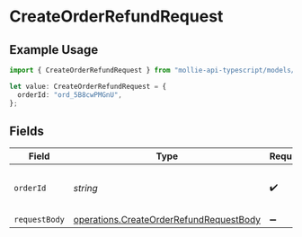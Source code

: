 # CreateOrderRefundRequest

## Example Usage

```typescript
import { CreateOrderRefundRequest } from "mollie-api-typescript/models/operations";

let value: CreateOrderRefundRequest = {
  orderId: "ord_5B8cwPMGnU",
};
```

## Fields

| Field                                                                                              | Type                                                                                               | Required                                                                                           | Description                                                                                        | Example                                                                                            |
| -------------------------------------------------------------------------------------------------- | -------------------------------------------------------------------------------------------------- | -------------------------------------------------------------------------------------------------- | -------------------------------------------------------------------------------------------------- | -------------------------------------------------------------------------------------------------- |
| `orderId`                                                                                          | *string*                                                                                           | :heavy_check_mark:                                                                                 | Provide the ID of the related order.                                                               | ord_5B8cwPMGnU                                                                                     |
| `requestBody`                                                                                      | [operations.CreateOrderRefundRequestBody](../../models/operations/createorderrefundrequestbody.md) | :heavy_minus_sign:                                                                                 | N/A                                                                                                |                                                                                                    |